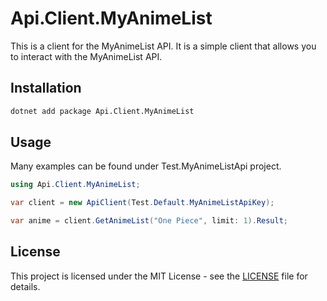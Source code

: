 # Api.Client.MyAnimeList

This is a client for the MyAnimeList API. It is a simple client that allows you to interact with the MyAnimeList API.

## Installation

```bash
dotnet add package Api.Client.MyAnimeList
```

## Usage

Many examples can be found under Test.MyAnimeListApi project.

```csharp
using Api.Client.MyAnimeList;

var client = new ApiClient(Test.Default.MyAnimeListApiKey);

var anime = client.GetAnimeList("One Piece", limit: 1).Result;
```

## License

This project is licensed under the MIT License - see the [LICENSE](LICENSE) file for details.